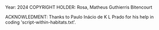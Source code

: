 Year: 2024
COPYRIGHT HOLDER: Rosa, Matheus Guthierris Bitencourt

ACKNOWLEDMENT: Thanks to Paulo Inácio de K L Prado for his help in coding 'script-within-habitats.txt'.

